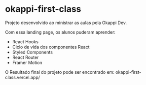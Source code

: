 # okappi-first-class


Projeto desenvolvido ao ministrar as aulas pela Okappi Dev. 

Com essa landing page, os alunos puderam aprender: 

- React Hooks 
- Ciclo de vida dos componentes React
- Styled Components
- React Router 
- Framer Motion


O Resultado final do projeto pode ser encontrado em: okappi-first-class.vercel.app/